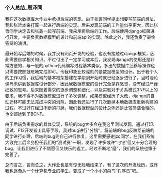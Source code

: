 ### 个人总结_周泽同

我在这次数据库大作业中承担后端的实现。由于张鑫同学提出想要写前端的想法，我和张哲本来打算一起进行后端的实现。后来发现前端的工作量似乎更大，因此张哲同学决定去和张鑫一起写前端，我来承担后端的工作。后端使用django框架进行开发，主要负责数据模型的设计和前端api的实现。除此之外，我还负责了最终答辩的演讲。

最开始写后端的时候，我并没有网页开发的经验，也没有接触过django框架，因此需要自学相关知识。不过付出了一定学习成本后，我发现django的使用还是非常方便的，与一般的python代码编写过程基本类似，多出的数据库迁移等操作也只需要按部就班地完成即可。令我印象比较深刻的是数据模型的设计。出于我个人的工作习惯，我后端的基本框架搭建在学期刚开始时就已经逐步进行了，当时理论课尚未讲到数据库设计部分，因此我数据模型的设计完全是靠感觉，没有经过严谨细致的思考。后来随着需求的逐步调整和细化，以及实验对于关系模式3NF以上的要求，我不得不对数据模型进行了多次调整。如果模型经历了大改，django的自动迁移可能无法完成冲突的消除，因此我还进行了几次删掉本地数据库重新构建的过程。不过好在经过不断的打磨，我们数据模型的设计总体还是比较简洁合理的，也全部达到了BCNF。

由于后端负责需求的具体实现，系统的bug大多会在我这里测试发现。通过打印、调试、F12开发者工具等手段，我对bug进行"分锅"，将前端的bug反映给前端的同学进行处理，后端的bug则自己进行修复。这里需要感谢jzq同学，在我们系统大致完工后义务担任我们的“测试员”一职，发现了许多或许“刁钻”但又十分合理的bug，让我们进行了不情愿但又快乐的返工。经过不断地“磨”，我们的系统也臻于完善了。

总而言之，言而总之，大作业也是有惊无险地结束了。有了这次的开发经历，或许我也逐渐从一个计算机专业的学生，变成了一个小小的菜鸟“程序员”吧。